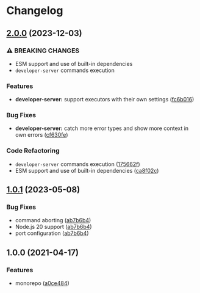 # Changelog

## [2.0.0](https://github.com/dlenroc/node-roku/compare/developer-server-v1.0.1...developer-server-v2.0.0) (2023-12-03)


### ⚠ BREAKING CHANGES

* ESM support and use of built-in dependencies
* `developer-server` commands execution

### Features

* **developer-server:** support executors with their own settings ([fc6b016](https://github.com/dlenroc/node-roku/commit/fc6b016a502391aee987822979c8efa0882b5238))


### Bug Fixes

* **developer-server:** catch more error types and show more context in own errors ([cf630fe](https://github.com/dlenroc/node-roku/commit/cf630fe765139794c36776da116130ec8e71b323))


### Code Refactoring

* `developer-server` commands execution ([175662f](https://github.com/dlenroc/node-roku/commit/175662f748601a1b3ef261b4d5f63ffed3ac8f14))
* ESM support and use of built-in dependencies ([ca8f02c](https://github.com/dlenroc/node-roku/commit/ca8f02cd69d387e95a0e82e2ed52873f0ae476ff))

## [1.0.1](https://github.com/dlenroc/node-roku/compare/developer-server-v1.0.0...developer-server-v1.0.1) (2023-05-08)


### Bug Fixes

* command aborting ([ab7b6b4](https://github.com/dlenroc/node-roku/commit/ab7b6b4bda32521adce99793bf1f53a220991779))
* Node.js 20 support ([ab7b6b4](https://github.com/dlenroc/node-roku/commit/ab7b6b4bda32521adce99793bf1f53a220991779))
* port configuration ([ab7b6b4](https://github.com/dlenroc/node-roku/commit/ab7b6b4bda32521adce99793bf1f53a220991779))

## 1.0.0 (2021-04-17)


### Features

* monorepo ([a0ce484](https://www.github.com/dlenroc/node-roku/commit/a0ce484ee2acdd9e6e183e515940ae8bf218d325))
